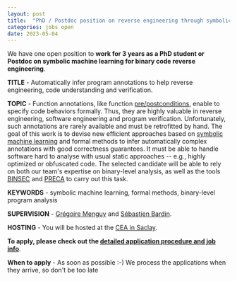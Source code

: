 ```yaml
---
layout: post
title:  "PhD / Postdoc position on reverse engineering through symbolic machine learning"
categories: jobs open
date: 2023-05-04
---
```

We have one open position to <strong>work for 3 years as a PhD student or Postdoc on symbolic machine learning for binary code reverse engineering</strong>.

<strong>TITLE</strong> - Automatically infer program annotations to help reverse engineering, code understanding and verification.

<strong>TOPIC</strong> - Function annotations, like function [pre/postconditions][HOARE], enable to specify code behaviors formally. Thus, they are highly valuable in reverse engineering, software engineering and program verification. Unfortunately, such annotations are rarely available and must be retrofitted by hand. The goal of this work is to devise new efficient approaches based on [symbolic machine learning][CA] and formal methods to infer automatically complex annotations with good correctness guarantees. It must be able to handle software hard to analyse with usual static approaches -- e.g., highly optimized or obfuscated code. The selected candidate will be able to rely on both our team's expertise on binary-level analysis, as well as the tools [BINSEC][website] and [PRECA][IJCAI2022] to carry out this task.

<strong>KEYWORDS</strong> - symbolic machine learning, formal methods, binary-level program analysis

<strong>SUPERVISION</strong> - [Grégoire Menguy][menguy] and [Sébastien Bardin][bardin].

<strong>HOSTING</strong> - You will be hosted at the [CEA in Saclay][nano].

<strong>To apply, please check out the [detailed application procedure and job info][procedure]</strong>.

<strong>When to apply</strong> - As soon as possible :-) We process the applications when they arrive, so don't be too late

[procedure]: https://binsec.github.io/jobs#practical-details-about-the-hiring-procedure-and-the-positions
[HOARE]: https://dl.acm.org/doi/abs/10.1145/363235.363259
[CA]: https://www.sciencedirect.com/science/article/pii/S0004370215001162
[IJCAI2022]: https://www.ijcai.org/proceedings/2022/260

[bardin]: http://sebastien.bardin.free.fr/
[menguy]: https://gregoiremenguy.github.io/
[team]: https://binsec.github.io/#people
[nano]: https://goo.gl/maps/Swn77dLqrKQki7zt9
[publications]: https://binsec.github.io/publications
[walloffame]: https://binsec.github.io/achievements
[website]: https://binsec.github.io
[scienceaccueil]: https://www.science-accueil.org/en/
[ciup]: https://www.ciup.fr/en/
